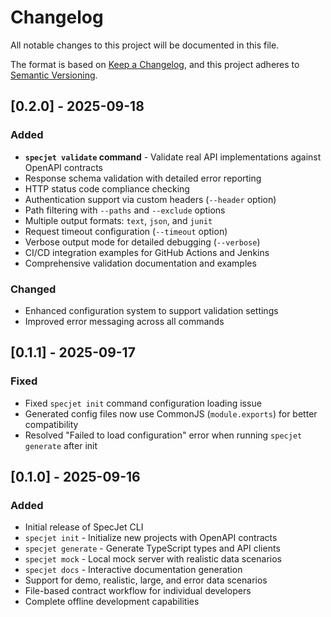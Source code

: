 # Changelog

All notable changes to this project will be documented in this file.

The format is based on [Keep a Changelog](https://keepachangelog.com/en/1.0.0/),
and this project adheres to [Semantic Versioning](https://semver.org/spec/v2.0.0.html).

## [0.2.0] - 2025-09-18

### Added
- **`specjet validate` command** - Validate real API implementations against OpenAPI contracts
- Response schema validation with detailed error reporting
- HTTP status code compliance checking
- Authentication support via custom headers (`--header` option)
- Path filtering with `--paths` and `--exclude` options
- Multiple output formats: `text`, `json`, and `junit`
- Request timeout configuration (`--timeout` option)
- Verbose output mode for detailed debugging (`--verbose`)
- CI/CD integration examples for GitHub Actions and Jenkins
- Comprehensive validation documentation and examples

### Changed
- Enhanced configuration system to support validation settings
- Improved error messaging across all commands

## [0.1.1] - 2025-09-17

### Fixed
- Fixed `specjet init` command configuration loading issue
- Generated config files now use CommonJS (`module.exports`) for better compatibility
- Resolved "Failed to load configuration" error when running `specjet generate` after init

## [0.1.0] - 2025-09-16

### Added
- Initial release of SpecJet CLI
- `specjet init` - Initialize new projects with OpenAPI contracts
- `specjet generate` - Generate TypeScript types and API clients
- `specjet mock` - Local mock server with realistic data scenarios
- `specjet docs` - Interactive documentation generation
- Support for demo, realistic, large, and error data scenarios
- File-based contract workflow for individual developers
- Complete offline development capabilities